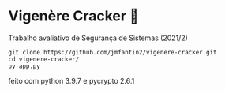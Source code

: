 # Vigenère Cracker 🔨
Trabalho avaliativo de Segurança de Sistemas (2021/2)

```
git clone https://github.com/jmfantin2/vigenere-cracker.git
cd vigenere-cracker/
py app.py
```

feito com python 3.9.7 e pycrypto 2.6.1
